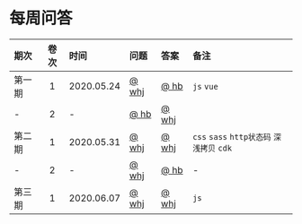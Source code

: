 # 每周问答


| 期次 | 卷次 | 时间|  问题 | 答案 | 备注 |
|:-|:-:|:-|:-|:-|:-|
| 第一期 | 1 | 2020.05.24 | [@ whj](paper/whj/20200524.md)  | [@ hb](answer/hb/20200524.md) | `js` `vue` |
| - | 2 | - |[@ hb](paper/hb/20200524.md) | [@ whj](./answer/whj/20200524.md) ||
| 第二期 | 1 | 2020.05.31 | [@ whj](paper/whj/20200531.md) | [@ whj](./answer/hb/20200531.md) |  `css` `sass` `http状态码` `深浅拷贝` `cdk` |
| - | 2 | - | [@ whj](paper/whj/20200531.md) | [@ hb](./answer/whj/r-20200531.md) | - |
| 第三期 | 1 | 2020.06.07 | [@ whj](paper/whj/20200607.md) | [@ whj](./answer/whj/r-20200607.md) | `js` |

